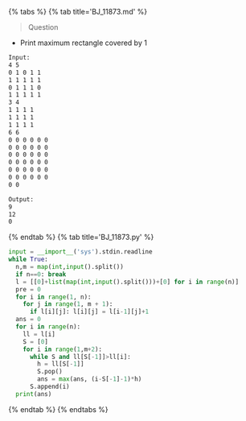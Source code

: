{% tabs %}
{% tab title='BJ_11873.md' %}

> Question

* Print maximum rectangle covered by 1

```txt
Input:
4 5
0 1 0 1 1
1 1 1 1 1
0 1 1 1 0
1 1 1 1 1
3 4
1 1 1 1
1 1 1 1
1 1 1 1
6 6
0 0 0 0 0 0
0 0 0 0 0 0
0 0 0 0 0 0
0 0 0 0 0 0
0 0 0 0 0 0
0 0 0 0 0 0
0 0

Output:
9
12
0
```

{% endtab %}
{% tab title='BJ_11873.py' %}

```py
input = __import__('sys').stdin.readline
while True:
  n,m = map(int,input().split())
  if n==0: break
  l = [[0]+list(map(int,input().split()))+[0] for i in range(n)]
  pre = 0
  for i in range(1, n):
    for j in range(1, m + 1):
      if l[i][j]: l[i][j] = l[i-1][j]+1
  ans = 0
  for i in range(n):
    ll = l[i]
    S = [0]
    for i in range(1,m+2):
      while S and ll[S[-1]]>ll[i]:
        h = ll[S[-1]]
        S.pop()
        ans = max(ans, (i-S[-1]-1)*h)
      S.append(i)
  print(ans)
```

{% endtab %}
{% endtabs %}
